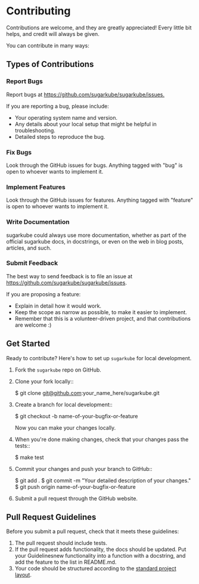# Contributing

Contributions are welcome, and they are greatly appreciated! Every little bit helps, and credit will always be given.

You can contribute in many ways:

## Types of Contributions

### Report Bugs

Report bugs at <https://github.com/sugarkube/sugarkube/issues.>

If you are reporting a bug, please include:

* Your operating system name and version.
* Any details about your local setup that might be helpful in troubleshooting.
* Detailed steps to reproduce the bug.

### Fix Bugs

Look through the GitHub issues for bugs. Anything tagged with "bug" is open to whoever wants to implement it.

### Implement Features

Look through the GitHub issues for features. Anything tagged with "feature" is open to whoever wants to implement it.

### Write Documentation

sugarkube could always use more documentation, whether as part of the official sugarkube docs, in docstrings, or even on the web in blog posts,
articles, and such.

### Submit Feedback

The best way to send feedback is to file an issue at <https://github.com/sugarkube/sugarkube/issues>.

If you are proposing a feature:

* Explain in detail how it would work.
* Keep the scope as narrow as possible, to make it easier to implement.
* Remember that this is a volunteer-driven project, and that contributions
  are welcome :)

## Get Started

Ready to contribute? Here's how to set up `sugarkube` for local development.

1. Fork the `sugarkube` repo on GitHub.
2. Clone your fork locally::

    $ git clone git@github.com:your_name_here/sugarkube.git

3. Create a branch for local development::

    $ git checkout -b name-of-your-bugfix-or-feature

   Now you can make your changes locally.

4. When you're done making changes, check that your changes pass the tests::

    $ make test

5. Commit your changes and push your branch to GitHub::

    $ git add .
    $ git commit -m "Your detailed description of your changes."
    $ git push origin name-of-your-bugfix-or-feature

6. Submit a pull request through the GitHub website.

## Pull Request Guidelines

Before you submit a pull request, check that it meets these guidelines:

1. The pull request should include tests.
2. If the pull request adds functionality, the docs should be updated. Put your Guidelinesnew functionality into a function with a docstring, and add the
   feature to the list in README.md.
3. Your code should be structured according to the [standard project layout](https://github.com/golang-standards/project-layout).
